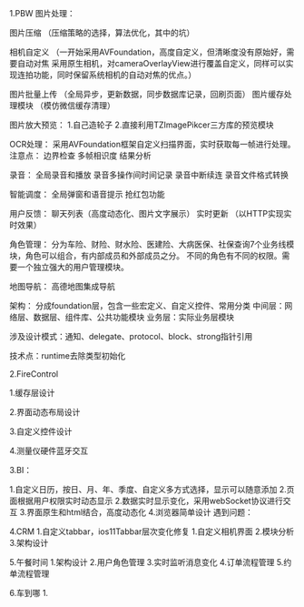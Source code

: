 1.PBW
图片处理：

图片压缩 （压缩策略的选择，算法优化，其中的坑）

相机自定义 （一开始采用AVFoundation，高度自定义，但清晰度没有原始好，需要自动对焦
采用原生相机，对cameraOverlayView进行覆盖自定义，同样可以实现连拍功能，同时保留系统相机的自动对焦的优点。）

图片批量上传 （全局异步，更新数据，同步数据库记录，回刷页面）
图片缓存处理模块 （模仿微信缓存清理）


图片放大预览：
1.自己造轮子
2.直接利用TZImagePikcer三方库的预览模块

OCR处理：
采用AVFoundation框架自定义扫描界面，实时获取每一帧进行处理。
注意点：
边界检查
多帧相识度
结果分析

录音：
全局录音和播放
录音多操作间时间记录
录音中断续连
录音文件格式转换

智能调度：
全局弹窗和语音提示
抢红包功能

用户反馈：
聊天列表（高度动态化、图片文字展示）
实时更新 （以HTTP实现实时效果）

角色管理：
分为车险、财险、财水险、医建险、大病医保、社保查询7个业务线模块，角色可以组合，有内部成员和外部成员之分。
不同的角色有不同的权限。需要一个独立强大的用户管理模块。

地图导航：
高德地图集成导航

架构：
分成foundation层，包含一些宏定义、自定义控件、常用分类
中间层：网络层、数据层、组件库、公共功能模块
业务层：实际业务层模块


涉及设计模式：通知、delegate、protocol、block、strong指针引用

技术点：runtime去除类型初始化


2.FireControl

1.缓存层设计

2.界面动态布局设计

3.自定义控件设计

4.测量仪硬件蓝牙交互

3.BI：

1.自定义日历，按日、月、年、季度、自定义多方式选择，显示可以随意添加
2.页面根据用户权限实时动态显示
2.数据实时显示变化，采用webSocket协议进行交互
3.界面原生和html结合，高度动态化
4.浏览器简单设计
遇到问题：


4.CRM
1.自定义tabbar，ios11Tabbar层次变化修复
1.自定义相机界面
2.模块分析
3.架构设计


5.午餐时间
1.架构设计
2.用户角色管理
3.实时监听消息变化
4.订单流程管理
5.约单流程管理

6.车到哪
1.